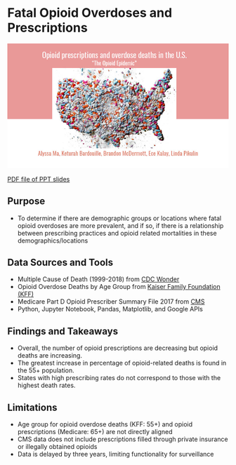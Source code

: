 # Fatal Opioid Overdoses and Prescriptions

![Title Slide](visualizations/ppt_title.jpg)

[PDF file of PPT slides](opioid_project_slides.pdf)

## Purpose
- To determine if there are demographic groups or locations where fatal opioid overdoses are more prevalent, and if so, if there is a relationship between prescribing practices and opioid related mortalities in these demographics/locations

## Data Sources and Tools
- Multiple Cause of Death (1999-2018) from [CDC Wonder](https://wonder.cdc.gov/mcd-icd10.html)
- Opioid Overdose Deaths by Age Group from [Kaiser Family Foundation (KFF)](https://www.kff.org/other/state-indicator/opioid-overdose-deaths-by-age-group/?currentTimeframe=0&sortModel=%7B%22colId%22:%22Location%22,%22sort%22:%22asc%22%7D)
- Medicare Part D Opioid Prescriber Summary File 2017 from [CMS](https://data.cms.gov/Medicare-Part-D/Medicare-Part-D-Opioid-Prescriber-Summary-File-201/sakz-a2rp)
- Python, Jupyter Notebook, Pandas, Matplotlib, and Google APIs

## Findings and Takeaways
- Overall, the number of opioid prescriptions are decreasing but opioid deaths are increasing.
- The greatest increase in percentage of opioid-related deaths is found in the 55+ population.
- States with high prescribing rates do not correspond to those with the highest death rates.

## Limitations
- Age group for opioid overdose deaths (KFF: 55+) and opioid prescriptions (Medicare: 65+) are not directly aligned
- CMS data does not include prescriptions filled through private insurance or illegally obtained opioids
- Data is delayed by three years, limiting functionality for surveillance
